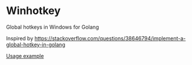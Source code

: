 # Winhotkey

Global hotkeys in Windows for Golang

Inspired by https://stackoverflow.com/questions/38646794/implement-a-global-hotkey-in-golang

[Usage example](example/main.go)